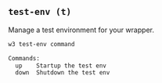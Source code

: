 ## `test-env (t)`

Manage a test environment for your wrapper.

```sh
w3 test-env command

Commands:
  up    Startup the test env
  down  Shutdown the test env
```